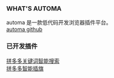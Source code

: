 ### WHAT'S AUTOMA

automa 是一款低代码开发浏览器插件平台。  
[automa github](https://github.com/AutomaApp/automa)

### 已开发插件
[拼多多关键词智能搜索](../../assets/extensions/automa/拼多多关键词智能搜索.automa.json)  
[拼多多智能插旗](../../assets/extensions/automa/拼多多智能插旗.automa.json)  
